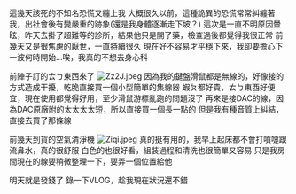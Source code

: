 這幾天該死的不知名恐慌又纏上我
大概很久以前，這種詭異的恐慌常常糾纏著我，出社會後有變嚴重的跡象(還是我身體逐漸走下坡？)
這次是一直不明原因暈眩，昨天去掛了超難等的診所，結果他只是開了藥，檢查過後都覺得我很正常
前幾天又是很焦慮的厭世，一直持續很久
現在好不容易才平穩下來，我卻要擔心下一波何時開始...唉，我真的不想去身心科


前陣子訂的ㄊㄅ東西來了
![Zz2J.jpeg](https://img.icepm.top/images/2024/05/09/Zz2J.jpeg)
因為我的鍵盤滑鼠都是無線的，好像接的方式造成干擾，乾脆直接買一個小型簡單的集線器
蝦ㄆ都好貴，ㄊㄅ東西好便宜，現在使用都覺得好用，至少滑鼠游標亂跑的問題沒了
再來是接DAC的線，因為DAC原廠附的太太太太短，所以直接買一個長一點的
但是我有種音質上糾結，直接去買了那條線

前幾天到貨的空氣清淨機
![Ziqi.jpeg](https://img.icepm.top/images/2024/05/09/Ziqi.jpeg)
真的挺有用的，我早上起床都不會打噴嚏跟流鼻水，真的很舒服
白色的也很好看，組裝過程和清洗也很簡單又容易
只是我房間現在的線要稍微整理一下，要弄一個位置給他

明天就是發錢了
錄一下VLOG，趁我現在狀況還不錯